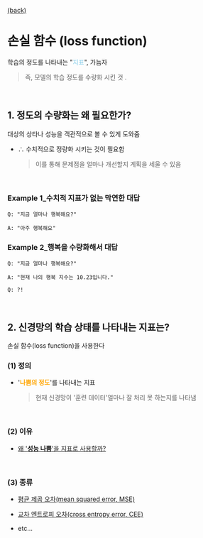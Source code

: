 [(back)](https://github.com/DoranLyong/DL_coding_master/tree/master/Self_tutorial/3_learning/MNIST_learning)

# 손실 함수 (loss function)
학습의 정도를 나타내는 "<span style="color:skyblue">지표</span>", 가늠자 
> 즉, 모델의 학습 정도를 수량화 시킨 것 .

<br/>

## 1. 정도의 수량화는 왜 필요한가?
대상의 상타나 성능을 객관적으로 볼 수 있게 도와줌 <br/>
* ∴ 수치적으로 정량화 시키는 것이 필요함 
    > 이를 통해 문제점을 얼마나 개선할지 계획을 세울 수 있음 

<br/>

### Example 1_수치적 지표가 없는 막연한 대답 
```
Q: "지금 얼마나 행복해요?" 

A: "아주 행복해요"
```

### Example 2_행복을 수량화해서 대답 
```
Q: "지금 얼마나 행복해요?"

A: "현재 나의 행복 지수는 10.23입니다." 

Q: ?!
```

<br/>

## 2. 신경망의 학습 상태를 나타내는 지표는? 

손실 함수(loss function)을 사용한다 


### (1) 정의 
* '<b><span style="color:orange">나쁨의 정도</span></b>'를 나타내는 지표
    > 현재 신경망이 '훈련 데이터'얼마나 잘 처리 못 하는지를 나타냄 

<br/>    

### (2) 이유 
* [왜 '<b>성능 나쁨</b>'을 지표로 사용할까?](https://github.com/DoranLyong/DL_coding_master/tree/master/Self_tutorial/3_learning/MNIST_learning/2_loss_function/in_detail_of_lossfunction)

<br/>

### (3) 종류 
* [평균 제곱 오차(mean squared error, MSE)](https://github.com/DoranLyong/DL_coding_master/tree/master/Self_tutorial/3_learning/MNIST_learning/2_loss_function/1_MSE)

* [교차 엔트로피 오차(cross entropy error, CEE)](https://github.com/DoranLyong/DL_coding_master/tree/master/Self_tutorial/3_learning/MNIST_learning/2_loss_function/2_CEE)

* etc...